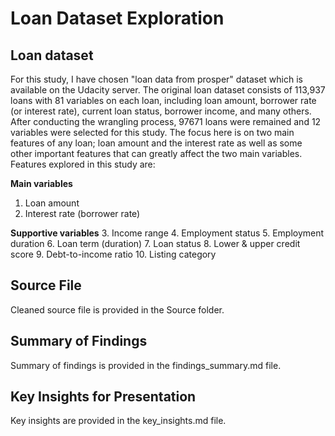 # Loan Dataset Exploration

## Loan dataset

For this study, I have chosen "loan data from prosper" dataset which is available on the Udacity server.
The original loan dataset consists of 113,937 loans with 81 variables on each loan, including loan amount, borrower rate (or interest rate), current loan status, borrower income, and many others. After conducting the wrangling process, 97671 loans were remained and 12 variables were selected for this study.
The focus here is on two main features of any loan; loan amount and the interest rate as well as some other important features that can greatly affect the two main variables. Features explored in this study are:

__Main variables__
1. Loan amount
2. Interest rate (borrower rate)

__Supportive variables__
3. Income range
4. Employment status
5. Employment duration
6. Loan term (duration)
7. Loan status
8. Lower & upper credit score
9. Debt-to-income ratio
10. Listing category

## Source File
Cleaned source file is provided in the Source folder.

## Summary of Findings

Summary of findings is provided in the findings_summary.md file.

## Key Insights for Presentation

Key insights are provided in the key_insights.md file.



